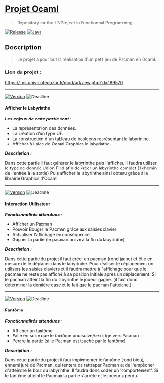 # [Projet Ocaml](https://github.com/L3-Info-Miage-Universite-Cote-D-Azur/projetinfo-2019-stoneage-sad)

> Repository for the L3 Project in Functionnal Programming

[![Release](https://img.shields.io/badge/Current_Release-None-blue.svg)](https://github.com/L3-Info-Miage-Universite-Cote-D-Azur/projetinfo-2019-stoneage-sad/releases/latest)
[![Java](https://img.shields.io/badge/Ocaml-4.07.0-orange.svg?logo=ocaml&logoColor=orange)](https://www.oracle.com/technetwork/java/javase/downloads/jdk11-downloads-5066655.html)

## Description
>Le projet a pour but la réalisation d'un petit jeu de Pacman en Ocaml.

### Lien du projet : 
https://lms.univ-cotedazur.fr/mod/url/view.php?id=189570

---

[![Version](https://img.shields.io/badge/Etape-1-blue.svg?style=for-the-badge&logo=appveyor)](https://github.com/L3-Info-Miage-Universite-Cote-D-Azur/projetinfo-2019-stoneage-sad/milestone/1)
![Deadline](https://img.shields.io/badge/DEADLINE-30/11/2020-blue.svg?style=for-the-badge&logo=codeforces)
#### Afficher le Labyrinthe
***Les enjeux de cette partie sont :***
* La représentation des données.
* La création d'un type UF.
* La construction d'un tableau de booleens représentant le labyrinthe.
* Afficher à l'aide de Ocaml Graphics le labyrinthe.

***Description :***

Dans cette partie il faut générer le labyrinthe puis l'afficher.
Il faudra utiliser le type de donnée Union Find afin de créer un labyrinthe complet (1 chemin de l'entrée à la sortie)
Puis afficher le labyrinthe ainsi obtenu grâce à la librairie Graphics d'Ocaml

---

[![Version](https://img.shields.io/badge/ETAPE-2-2578B0.svg?style=for-the-badge&logo=appveyor)]()
![Deadline](https://img.shields.io/badge/DEADLINE-06/12/2020-blue.svg?style=for-the-badge&logo=codeforces)
#### Interaction Utilisateur
***Fonctionnalités attendues :***
* Afficher un Pacman
* Pouvoir Bouger le Pacman grâce aux saisies clavier
* Actualiser l'affichage en conséquence
* Gagner la partie (le pacman arrive à la fin du labyrinthe)

***Description :***

Dans cette partie du projet il faut créer un pacman (rond jaune) et être en mesure de le déplacer dans le labyrinthe.
Pour réaliser le déplacement on utilisera les saisies claviers et il faudra mettre à l'affichage pour que le pacman ne 
reste pas affiché à sa position initiale après un déplacement.
Si le pacman atteint la fin du labyrinthe le joueur gagne. (il faut donc déterminer la dernière case et le fait 
que le pacman l'atteigne.)

---
[![Version](https://img.shields.io/badge/Etape-3-blue.svg?style=for-the-badge&logo=appveyor)]()
![Deadline](https://img.shields.io/badge/DEADLINE-13/12/2020-blue.svg?style=for-the-badge&logo=codeforces)
#### Fantôme
***Fonctionnalités attendues :***
* Afficher un fantôme
* Faire en sorte que le fantôme poursuive/se dirige vers Pacman
* Perdre la partie (si le Pacman est touché par le fantôme)

***Description :***

Dans cette partie du projet il faut implémenter le fantôme (rond bleu), ennemi juré de Pacman, qui tentera de rattraper 
Pacman et de l'empêcher d'atteindre le bout du labyrinthe. Il faudra donc coder un 'comportement'. Si le fantôme atteint le 
Pacman la partie s'arrête et le joueur a perdu.
